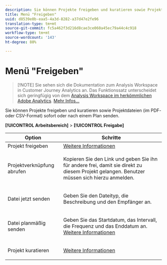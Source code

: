 ```yaml
---
description: Sie können Projekte freigeben und kuratieren sowie Projektdateien (im PDF- oder CSV-Format) sofort oder nach einem Plan senden.
title: Menü "Freigeben"
uuid: d8539e0b-eaa5-4a3d-8282-a37d47e2fe96
translation-type: tm+mt
source-git-commit: fc5a462f3d216d8cae3ce060a45ec79a44c4c918
workflow-type: tm+mt
source-wordcount: '143'
ht-degree: 80%

---
```



# Menü &quot;Freigeben&quot;

>[!NOTE] Sie sehen sich die Dokumentation zum Analysis Workspace in Customer Journey Analytics an. Das Funktionssatz unterscheidet sich geringfügig von dem [Analysis Workspace im herkömmlichen Adobe Analytics](https://docs.adobe.com/content/help/de-DE/analytics/analyze/analysis-workspace/home.html). [Mehr Infos...](/help/getting-started/cja-aa.md)

Sie können Projekte freigeben und kuratieren sowie Projektdateien (im PDF- oder CSV-Format) sofort oder nach einem Plan senden.

**[!UICONTROL Arbeitsbereich]** > **[!UICONTROL Freigabe]**

<table id="table_5104A6D817E94A268BBDD47C5C8BB26E"> 
 <thead> 
  <tr> 
   <th colname="col1" class="entry"> Option </th> 
   <th colname="col2" class="entry"> Schritte </th> 
  </tr>
 </thead>
 <tbody> 
  <tr> 
   <td colname="col1"> Projekt freigeben </td> 
   <td colname="col2"><a href="/help/analysis-workspace/curate-share/share-projects.md"  > Weitere Informationen</a> </td> 
  </tr> 
  <tr> 
   <td colname="col1"> Projektverknüpfung abrufen </td> 
   <td colname="col2"> <p>Kopieren Sie den Link und geben Sie ihn für andere frei, damit sie direkt zu diesem Projekt gelangen. Benutzer müssen sich hierzu anmelden. </p> </td> 
  </tr> 
  <tr> 
   <td colname="col1"> Datei jetzt senden </td> 
   <td colname="col2"> <p>Geben Sie den Dateityp, die Beschreibung und den Empfänger an. </p> </td> 
  </tr> 
  <tr> 
   <td colname="col1"> Datei planmäßig senden </td> 
   <td colname="col2"> <p>Geben Sie das Startdatum, das Intervall, die Frequenz und das Enddatum an. <a href="/help/analysis-workspace/curate-share/schedule-projects.md"  > Weitere Informationen</a> </p> </td> 
  </tr> 
  <tr> 
   <td colname="col1"> Projekt kuratieren </td> 
   <td colname="col2"> <p><a href="/help/analysis-workspace/curate-share/curate.md"  > Weitere Informationen</a> </p> </td> 
  </tr> 
 </tbody> 
</table>

